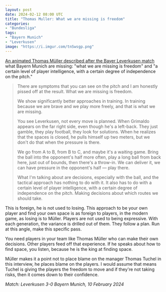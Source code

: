 ```yaml
---
layout: post
date: 2024-02-12 08:00 UTC
title: "Thomas Muller: What we are missing is freedom"
categories:
- "Bundesliga"
tags:
- "Bayern Munich"
- "Leverkusen"
image: "https://i.imgur.com/tnSwsgp.png"
---
```


[An animated Thomas Müller described after the Bayer Leverkusen match](https://x.com/donotdistubr/status/1756474206336823510?s=46&t=YC8lQJTh43E_mBQW40Ct2g) what Bayern Munich are missing: "what we are missing is freedom" and "a certain level of player intelligence, with a certain degree of independence on the pitch."

<!---more--->

> There are symptoms that you can see on the pitch and I am honestly pissed off at the result. What we are missing is freedom.
> 
> We show significantly better approaches in training. In training because we are brave and we play more freely, and that is what we are missing.
> 
> You see Leverkusen, not every move is planned. When Grimaldo appears on the far right side, even though he's a left-back. They just gamble, they play football, they look for solutions. When he realizes that the spaces is closed, he pulls himself up two meters, but we don't do that when the pressure is there.
>  
> We go from A to B, from B to C, and maybe it's a waiting game. Bring the ball into the opponent's half more often, play a long ball from back here, just out of bounds, then there's a throw-in. We can deliver it, we can have pressure in the opponent's half — play there.
>  
> What I'm talking about are decisions, especially with the ball, and the tactical approach has nothing to do with it. It also has to do with a certain level of player intelligence, with a certain degree of independence on the pitch. Making decisions about which routes we should take.

This is foreign, he is not used to losing. This approach to be your own player and find your own space is as foreign to players, in the modern game, as losing is to Müller. Players are not used to being expressive. With each generation, the variance is drilled out of them. They follow a plan. Run at this angle, make this specific pass. 

You need players in your team like Thomas Müller who can make their own decisions. Other players feed off that experience. If he speaks about how to find space, you listen, because he is the king at finding space. 

Müller makes it a point not to place blame on the manager Thomas Tuchel in this interview, he places blame on the players. I would assume that means Tuchel is giving the players the freedom to move and if they're not taking risks, then it comes down to their confidence. 

*Match: Leverkusen 3-0 Bayern Munich, 10 February 2024*